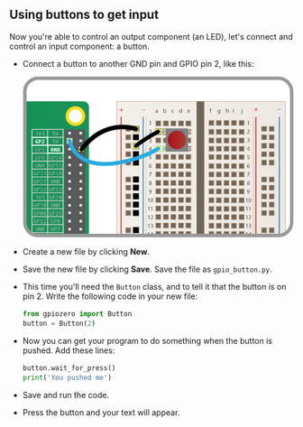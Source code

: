 ## Using buttons to get input

Now you're able to control an output component (an LED), let's connect and control an input component: a button.

+ Connect a button to another GND pin and GPIO pin 2, like this:

    ![](images/button.png)

+ Create a new file by clicking **New**.

+ Save the new file by clicking **Save**. Save the file as `gpio_button.py`.

+ This time you'll need the `Button` class, and to tell it that the button is on pin 2. Write the following code in your new file:

    ```python
    from gpiozero import Button
    button = Button(2)
    ```

+ Now you can get your program to do something when the button is pushed. Add these lines:

    ```python
    button.wait_for_press()
    print('You pushed me')
    ```

+ Save and run the code.

+ Press the button and your text will appear.
